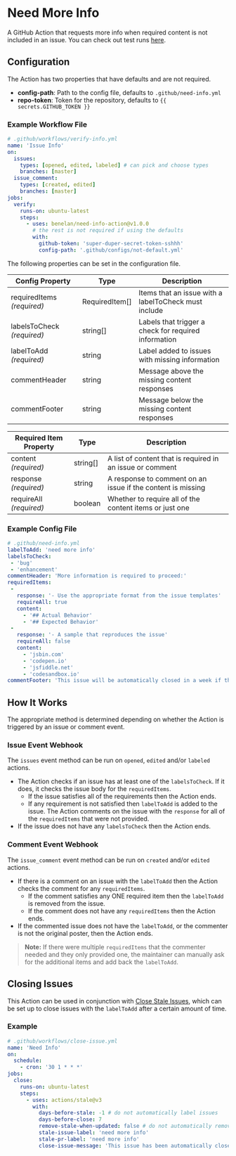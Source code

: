 # Need More Info

 A GitHub Action that requests more info when required content is not included in an issue. You can check out test runs [here](https://github.com/benelan/need-info-action/issues).

 ## Configuration
The Action has two properties that have defaults and are not required.
- __config-path__: Path to the config file, defaults to `.github/need-info.yml`
- __repo-token__: Token for the repository, defaults to  `{{ secrets.GITHUB_TOKEN }}`


### Example Workflow File
```yaml
# .github/workflows/verify-info.yml
name: 'Issue Info'
on:
  issues:
    types: [opened, edited, labeled] # can pick and choose types
    branches: [master]
  issue_comment:
    types: [created, edited]
    branches: [master]
jobs:
  verify:
    runs-on: ubuntu-latest
    steps:
      - uses: benelan/need-info-action@v1.0.0
        # the rest is not required if using the defaults
        with:
          github-token: 'super-duper-secret-token-sshhh'
          config-path: '.github/configs/not-default.yml'
```
The following properties can be set in the configuration file.

| Config Property            | Type           | Description                                          |
|----------------------------|----------------|------------------------------------------------------|
| requiredItems _(required)_ | RequiredItem[] | Items that an issue with a labelToCheck must include |
| labelsToCheck _(required)_ | string[]       | Labels that trigger a check for required information |
| labelToAdd _(required)_    | string         | Label added to issues with missing information       |
| commentHeader              | string         | Message above the missing content responses          |
| commentFooter              | string         | Message below the missing content responses          |



| Required Item Property  | Type     | Description                                                   |
|-------------------------|----------|---------------------------------------------------------------|
| content _(required)_    | string[] | A list of content that is required in an issue or comment     |
| response _(required)_   | string   | A response to comment on an issue if the content is missing   |
| requireAll _(required)_ | boolean  | Whether to require all of the content items or just one       |


### Example Config File
 ```yaml
 # .github/need-info.yml
labelToAdd: 'need more info'
labelsToCheck:
  - 'bug'
  - 'enhancement'
commentHeader: 'More information is required to proceed:'
requiredItems:
  -
    response: '- Use the appropriate format from the issue templates'
    requireAll: true
    content:
      - '## Actual Behavior'
      - '## Expected Behavior'
  -
    response: '- A sample that reproduces the issue'
    requireAll: false
    content:
      - 'jsbin.com'
      - 'codepen.io'
      - 'jsfiddle.net'
      - 'codesandbox.io'
commentFooter: 'This issue will be automatically closed in a week if the information is not provided. Thanks for your understanding.'
 ```

## How It Works
The appropriate method is determined depending on whether the Action is triggered by an issue or comment event.

### Issue Event Webhook
The `issues` event method can be run on `opened`, `edited` and/or `labeled` actions. 
- The Action checks if an issue has at least one of the `labelsToCheck`. If it does, it checks the issue body for the `requiredItems`.
  - If the issue satisfies all of the requirements then the Action ends.
  - If any requirement is not satisfied then `labelToAdd` is added to the issue. The Action comments on the issue with the `response` for all of the `requiredItems` that were not provided.
- If the issue does not have any `labelsToCheck` then the Action ends.

### Comment Event Webhook
The `issue_comment` event method can be run on `created` and/or `edited` actions.
- If there is a comment on an issue with the `labelToAdd` then the Action checks the comment for any `requiredItems`.
  - If the comment satisfies any ONE required item then the `labelToAdd` is removed from the issue.
  - If the comment does not have any `requiredItems` then the Action ends.
- If the commented issue does not have the  `labelToAdd`, or the commenter is not the original poster, then the Action ends.

> **Note:** If there were multiple `requiredItems` that the commenter needed and they only provided one, the maintainer can manually ask for the additional items and add back the `labelToAdd`.


## Closing Issues
This Action can be used in conjunction with [Close Stale Issues](https://github.com/marketplace/actions/close-stale-issues), which can be set up to close issues with the `labelToAdd` after a certain amount of time.

### Example
```yaml
# .github/workflows/close-issue.yml
name: 'Need Info'
on:
  schedule:
    - cron: '30 1 * * *'
jobs:
  close:
    runs-on: ubuntu-latest
    steps:
      - uses: actions/stale@v3
        with:
          days-before-stale: -1 # do not automatically label issues
          days-before-close: 7
          remove-stale-when-updated: false # do not automatically remove label
          stale-issue-label: 'need more info'
          stale-pr-label: 'need more info'
          close-issue-message: 'This issue has been automatically closed due to missing information. We will reopen the issue if the information is provided.'
```
